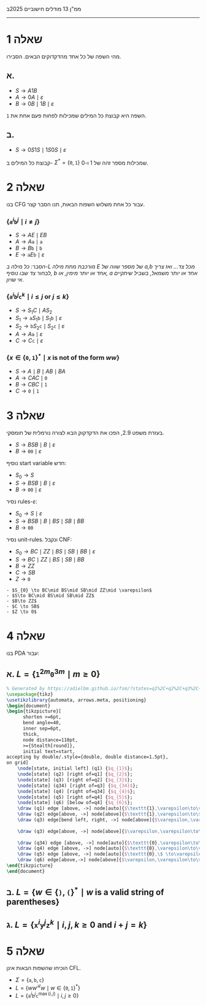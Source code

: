 ממ"ן 13 
מודלים חישוביים
2025ב
___

# שאלה 1 

מהי השפה של כל אחד מהדקדוקים הבאים. הסבירו.
## א.

- $S \to A1B$
- $A\to 0A\mid \varepsilon$
- $B\to 0B\mid 1B\mid \varepsilon$

השפה היא קבוצת כל המילים שמכילות לפחות פעם אחת את $\texttt{1}$.

## ב.

- $S\to 0S1S\mid 1S0S \mid \varepsilon$

קבוצת כל המילים ב- $\Sigma^*=\{ \texttt{0},\texttt{1} \}$ שמכילות מספר זהה של 1 ו-0.

# שאלה 2

בנו CFG עבור כל אחת משלוש השפות הבאות, תנו הסבר קצר.

### $\{\texttt{a}^i\texttt{b}^j\mid i\neq j\}$

- $S\to AE\mid  EB$
- $A\to A\texttt{a}\mid \texttt{a}$
- $B\to B\texttt{b}\mid \texttt{b}$
- $E\to \texttt{a}E\texttt{b}\mid \varepsilon$

_הסבר: כל מילה ב-L מורכבת מתת מילה E של מספר שווה של a,b מכל צד... ואז צריך לבחור צד שבו נוסיף, b אחד או יותר מימין, או, a אחד או יותר משמאל, בשביל שיתקיים אי שויון_.

### $\{ \texttt{a}^i\texttt{b}^j\texttt{c}^k\mid i\leq j\text{ or }j\leq k \}$

- $S\to S_{1}C\mid AS_{2}$
- $S_{1}\to \texttt{a}S_{1}\texttt{b}\mid S_{1}\texttt{b}\mid \varepsilon$
- $S_{2}\to \texttt{b}S_{2}\texttt{c}\mid S_{2}\texttt{c}\mid \varepsilon$
- $A\to A\texttt{a}\mid \varepsilon$
- $C\to C\texttt{c}\mid \varepsilon$

### $\{ x \in \{ \texttt{0},\texttt{1} \}^*\mid x \text{ is not of the form }ww \}$

- $S\to A\mid B\mid AB\mid BA$
- $A\to CAC\mid \texttt{0}$
- $B\to CBC\mid \texttt{1}$
- $C\to \texttt{0}\mid \texttt{1}$

# שאלה 3

בעזרת משפט 2.9, הפכו את הדקדקוק הבא לצורה נורמלית של חומסקי.

- $S\to BSB \mid B \mid \varepsilon$
- $B\to \texttt{00}\mid \varepsilon$

נוסיף start variable חדש:

- $S_{0}\to S$
- $S\to BSB \mid B \mid \varepsilon$
- $B\to \texttt{00}\mid \varepsilon$

נסיר rules-$\varepsilon$:


- $S_{0}\to S\mid \varepsilon$
- $S\to BSB \mid B \mid BS \mid SB \mid BB$
- $B\to \texttt{00}$

נסיר unit-rules. ונקבל CNF:

- $S_{0}\to BC \mid ZZ \mid BS \mid SB \mid BB\mid \varepsilon$
- $S\to BC \mid ZZ \mid BS \mid SB \mid BB$
- $B\to ZZ$
- $C\to SB$
- $Z\to \texttt{0}$



```old
- $S_{0} \to BC\mid BS\mid SB\mid ZZ\mid \varepsilon$  
- $S\to BC\mid BS\mid SB\mid ZZ$  
- $B\to ZZ$  
- $C \to SB$  
- $Z \to 0$
```



# שאלה 4

בנו PDA עבור:

## א. $L=\{ \texttt{1}^{2m}\texttt{0}^{3m} \mid m\geq 0 \}$


```tikz
% Generated by https://adielbm.github.io/fsm/?states=q1%2C+q2%2C+q3%2C+q4%2Cq5&initialState=q1&acceptingStates=q3%2Cq2&transitions=q3%2C+1%2C+q2%3B%0Aq1%2C+0%2C+1%2C+q1%3B%0Aq1%2C+1%2C+q2%3B%0Aq2%2C+0%2C+1%2C+q3%3B%0Aq3%2C+0%2C+1%2C+q4%3B%0Aq4%2C+0%2C+1%2C+q4%3B%0Aq2%2C+1%2C+q4%3B
\usepackage{tikz}
\usetikzlibrary{automata, arrows.meta, positioning}
\begin{document}
\begin{tikzpicture}[
      shorten >=6pt,
      bend angle=40,
      inner sep=6pt,
      thick,
      node distance=110pt,
      >={Stealth[round]},
      initial text=start,
accepting by double/.style={double, double distance=1.5pt},
on grid]
	\node[state, initial left] (q1) {$q_{1}$};
	\node[state] (q2) [right of=q1] {$q_{2}$};
	\node[state] (q3) [right of=q2] {$q_{3}$};
	\node[state] (q34) [right of=q3] {$q_{34}$};
	\node[state] (q4) [right of=q34] {$q_{4}$};
	\node[state] (q5) [right of=q4] {$q_{5}$};
	\node[state] (q6) [below of=q4] {$q_{6}$};
    \draw (q1) edge [above, ->] node[auto]{$\texttt{1},\varepsilon\to\varepsilon$} (q2);
    \draw (q2) edge[above, ->] node[above]{$\texttt{1},\varepsilon\to\$$} (q3);
	\draw (q3) edge[bend left, right, ->] node[above]{$\varepsilon,\varepsilon\to\varepsilon$} (q1);
	
    \draw (q3) edge[above, ->] node[above]{$\varepsilon,\varepsilon\to\varepsilon$} (q34);
    
    \draw (q34) edge [above, ->] node[auto]{$\texttt{0},\varepsilon\to\varepsilon$} (q4);
	\draw (q4) edge [above, ->] node[auto]{$\texttt{0},\varepsilon\to\varepsilon$} (q5);
	\draw (q5) edge [above, ->] node[auto]{$\texttt{0},\$ \to\varepsilon$} (q6);
	\draw (q6) edge[above,->] node[above]{$\varepsilon,\varepsilon\to\varepsilon$} (q34);
\end{tikzpicture}
\end{document}
```










## ב. $L=\{ w\in\{ \texttt{)},\texttt{(} \}^* \mid  w \text{ is a valid string of parentheses}\}$



## ג. $L=\{ \texttt{x}^i\texttt{y}^j\texttt{z}^k \mid i,j,k\geq 0\text{ and }i+j=k \}$


# שאלה 5 

הוכיחו שהשפות הבאות אינן CFL.

- $\Sigma=\{ \texttt{a},\texttt{b},\texttt{c} \}$
- $L=\{ ww^{\mathcal{R}}w \mid w\in\{ \texttt{0},\texttt{1} \}^*\}$
- $L=\{ \texttt{a}^i\texttt{b}^{j}\texttt{c}^{\max(i,j)} \mid i,j\geq 0\}$

